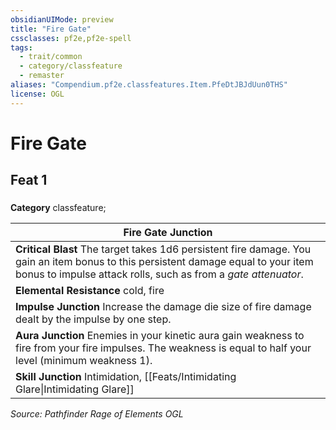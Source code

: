 ```yaml
---
obsidianUIMode: preview
title: "Fire Gate"
cssclasses: pf2e,pf2e-spell
tags:
  - trait/common
  - category/classfeature
  - remaster
aliases: "Compendium.pf2e.classfeatures.Item.PfeDtJBJdUun0THS"
license: OGL
---
```

# Fire Gate
## Feat 1
### 

**Category** classfeature; 




  

| Fire Gate Junction |
| --- |
| **Critical Blast** The target takes 1d6 persistent fire damage. You gain an item bonus to this persistent damage equal to your item bonus to impulse attack rolls, such as from a _gate attenuator_. |
| **Elemental Resistance** cold, fire |
| **Impulse Junction** Increase the damage die size of fire damage dealt by the impulse by one step. |
| **Aura Junction** Enemies in your kinetic aura gain weakness to fire from your fire impulses. The weakness is equal to half your level (minimum weakness 1). |
| **Skill Junction** Intimidation, [[Feats/Intimidating Glare\|Intimidating Glare]] |

*Source: Pathfinder Rage of Elements*
*OGL*